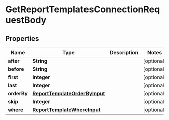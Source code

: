 

# GetReportTemplatesConnectionRequestBody


## Properties

Name | Type | Description | Notes
------------ | ------------- | ------------- | -------------
**after** | **String** |  |  [optional]
**before** | **String** |  |  [optional]
**first** | **Integer** |  |  [optional]
**last** | **Integer** |  |  [optional]
**orderBy** | [**ReportTemplateOrderByInput**](ReportTemplateOrderByInput.md) |  |  [optional]
**skip** | **Integer** |  |  [optional]
**where** | [**ReportTemplateWhereInput**](ReportTemplateWhereInput.md) |  |  [optional]



